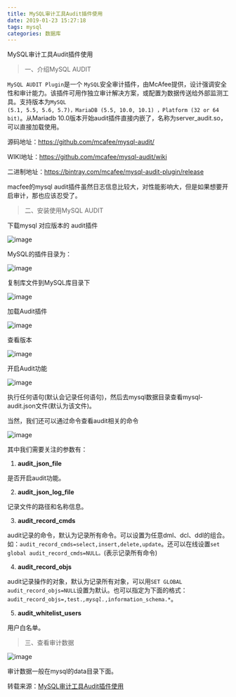 ```yaml
---
title: MySQL审计工具Audit插件使用
date: 2019-01-23 15:27:18
tags: mysql
categories: 数据库
---
```



MySQL审计工具Audit插件使用

> 一、介绍MySQL AUDIT

<code>MySQL AUDIT Plugin</code>是一个 <code>MySQL</code>安全审计插件，由McAfee提供，设计强调安全性和审计能力。该插件可用作独立审计解决方案，或配置为数据传送给外部监测工具。支持版本为<code>MySQL (5.1, 5.5, 5.6, 5.7)，MariaDB (5.5, 10.0, 10.1) ，Platform (32 or 64 bit)</code>。从Mariadb 10.0版本开始audit插件直接内嵌了，名称为server_audit.so，可以直接加载使用。

<!--more-->

源码地址：https://github.com/mcafee/mysql-audit/

WIKI地址：https://github.com/mcafee/mysql-audit/wiki

二进制地址：https://bintray.com/mcafee/mysql-audit-plugin/release

macfee的mysql audit插件虽然日志信息比较大，对性能影响大，但是如果想要开启审计，那也应该忍受了。



> 二、安装使用MySQL AUDIT

下载mysql 对应版本的 audit插件



![image](https://note.youdao.com/yws/api/personal/file/BBD312E0F3A84E0990C698D12D119837?method=download&shareKey=9d685b7c499e382dc08f5c815318cf52)


MySQL的插件目录为：

![image](https://note.youdao.com/yws/api/personal/file/01833155B9034D8F803784A12A36A930?method=download&shareKey=2c6daf0a68fcaf4d1626899db08e39cd)


复制库文件到MySQL库目录下

![image](https://note.youdao.com/yws/api/personal/file/3A7A1480CE3141039115B7DBB9AA717E?method=download&shareKey=5c1315d09e58c68272a14b1de0cc4ad1)



加载Audit插件

![image](https://note.youdao.com/yws/api/personal/file/941D88EF075743528B45782F8C89D4B9?method=download&shareKey=168b806d7fe7a35d15e884abd23cc94a)


查看版本


![image](https://note.youdao.com/yws/api/personal/file/0930F778B9774D7D88C31250B2941744?method=download&shareKey=accef686f2a8fe820a2f0d26468fa461)




开启Audit功能



![image](https://note.youdao.com/yws/api/personal/file/91247DDD2FD542D1BC3D471BD1BB8F49?method=download&shareKey=fa5cbbec764af4b91c336631e01b5b91)


执行任何语句(默认会记录任何语句)，然后去mysql数据目录查看mysql-audit.json文件(默认为该文件)。

当然，我们还可以通过命令查看audit相关的命令

![image](https://note.youdao.com/yws/api/personal/file/FD61736BFC774630A6AA751A19A468C3?method=download&shareKey=a957738d87f2119e6f1efaf6e74ca3b1)


其中我们需要关注的参数有：

1. **audit_json_file**

是否开启audit功能。

2. **audit_json_log_file**

记录文件的路径和名称信息。

3. **audit_record_cmds**

audit记录的命令，默认为记录所有命令。可以设置为任意dml、dcl、ddl的组合。如：<code>audit_record_cmds=select,insert,delete,update</code>。还可以在线设置<code>set global audit_record_cmds=NULL。</code>(表示记录所有命令)

4. **audit_record_objs**

audit记录操作的对象，默认为记录所有对象，可以用<code>SET GLOBAL audit_record_objs=NULL</code>设置为默认。也可以指定为下面的格式：<code>audit_record_objs=,test.*,mysql.*,information_schema.*</code>。

5. **audit_whitelist_users**

用户白名单。



> 三、查看审计数据

![image](https://note.youdao.com/yws/api/personal/file/100658DE828447A6A5DDB4C908254DA2?method=download&shareKey=c5743ebf90144dc512eea9d51dceaa42)


审计数据一般在mysql的data目录下面。


转载来源：[MySQL审计工具Audit插件使用](http://www.ywnds.com/?p=7992)


